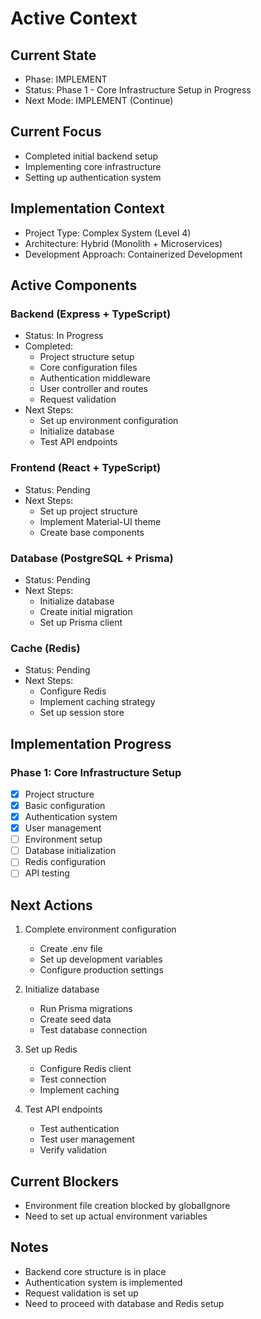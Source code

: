 # Active Context

## Current State
- Phase: IMPLEMENT
- Status: Phase 1 - Core Infrastructure Setup in Progress
- Next Mode: IMPLEMENT (Continue)

## Current Focus
- Completed initial backend setup
- Implementing core infrastructure
- Setting up authentication system

## Implementation Context
- Project Type: Complex System (Level 4)
- Architecture: Hybrid (Monolith + Microservices)
- Development Approach: Containerized Development

## Active Components

### Backend (Express + TypeScript)
- Status: In Progress
- Completed:
  - Project structure setup
  - Core configuration files
  - Authentication middleware
  - User controller and routes
  - Request validation
- Next Steps:
  - Set up environment configuration
  - Initialize database
  - Test API endpoints

### Frontend (React + TypeScript)
- Status: Pending
- Next Steps:
  - Set up project structure
  - Implement Material-UI theme
  - Create base components

### Database (PostgreSQL + Prisma)
- Status: Pending
- Next Steps:
  - Initialize database
  - Create initial migration
  - Set up Prisma client

### Cache (Redis)
- Status: Pending
- Next Steps:
  - Configure Redis
  - Implement caching strategy
  - Set up session store

## Implementation Progress

### Phase 1: Core Infrastructure Setup
- [x] Project structure
- [x] Basic configuration
- [x] Authentication system
- [x] User management
- [ ] Environment setup
- [ ] Database initialization
- [ ] Redis configuration
- [ ] API testing

## Next Actions
1. Complete environment configuration
   - Create .env file
   - Set up development variables
   - Configure production settings

2. Initialize database
   - Run Prisma migrations
   - Create seed data
   - Test database connection

3. Set up Redis
   - Configure Redis client
   - Test connection
   - Implement caching

4. Test API endpoints
   - Test authentication
   - Test user management
   - Verify validation

## Current Blockers
- Environment file creation blocked by globalIgnore
- Need to set up actual environment variables

## Notes
- Backend core structure is in place
- Authentication system is implemented
- Request validation is set up
- Need to proceed with database and Redis setup
